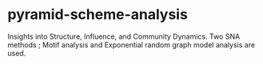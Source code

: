 # pyramid-scheme-analysis
Insights into Structure, Influence, and Community Dynamics. Two SNA methods ; Motif analysis and Exponential random graph model analysis are used.
